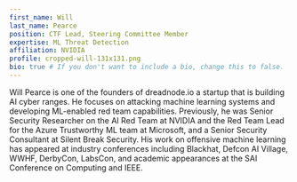 ```yaml
---
first_name: Will
last_name: Pearce
position: CTF Lead, Steering Committee Member
expertise: ML Threat Detection
affiliation: NVIDIA
profile: cropped-will-131x131.png
bio: true # If you don't want to include a bio, change this to false.
---
```

Will Pearce is one of the founders of dreadnode.io a startup that is building AI cyber ranges. He focuses on attacking machine learning systems and developing ML-enabled red team capabilities. Previously, he was  Senior Security Researcher on the AI Red Team at NVIDIA and the Red Team Lead for the Azure Trustworthy ML team at Microsoft, and a Senior Security Consultant at Silent Break Security. His work on offensive machine learning has appeared at industry conferences including Blackhat, Defcon AI Village, WWHF, DerbyCon, LabsCon, and academic appearances at the SAI Conference on Computing and IEEE. 